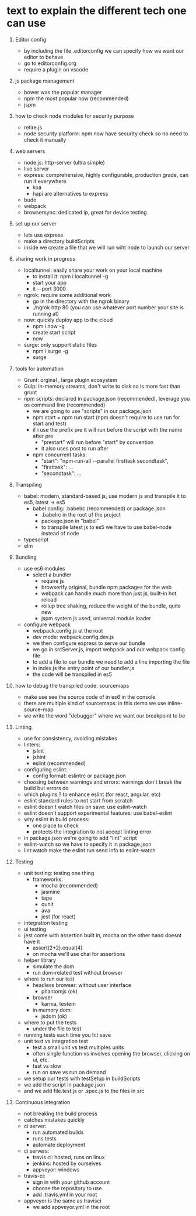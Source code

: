 # text to explain the different tech one can use

1. Editor config
    * by including the file .editorconfig we can specify how we want our
        editor to behave
    * go to editorconfig.org
    * require a plugin on vscode

2. js package management
    * bower was the popular manager
    * npm the most popular now (recommended)
    * jspm

3. how to check node modules for security purpose
    * retire.js
    * node security platform: npm now have security check so no need to check it manually

4. web servers
      * node.js: http-server (ultra simple)
      * live server
      * express: comprehensive, highly configurable, production grade, can run it everywhere
        * koa
        * hapi
        are alternatives to express
      * budo
      * webpack
      * browsersync: dedicated ip, great for device testing

5. set up our server
    * lets use express
    * make a directory buildScripts
    * inside we create a file that we will run wiht node to launch our server

6. sharing work in progress
    * localtunnel: easily share your work on your local machine
        * to install it: npm i localtunnel -g
        * start your app
        * it --port 3000
    * ngrok: require some additional work
        * go in the directory with the ngrok binary
        * ./ngrok http 80 (you can use whatever port number your site is running at)
    * now: quickly deploy app to the cloud
        * npm i now -g
        * create start script
        * now
    * surge: only support static files
        * npm i surge -g
        * surge

7. tools for automation
   * Grunt: orginal , large plugin ecosystem
   * Gulp: in-memory streams, don't write to disk so is more fast than grunt
   * npm scripts: declared in package.json (recommended), leverage you os command line (recommended)
       * we are going to use "scripts" in our package.json
       * npm start = npm run start (npm doesn't require to use run for start and test)
       * if i use the prefix pre it will run before the script with the name after pre
           * "prestart" will run before "start" by convention
           * it also uses post to run after
       * npm concurrent tasks:
           * "start": "npm-run-all --parallel firsttask secondtask",
           * "firsttask": ...
           * "secondtask": ...

8. Transpiling
   * babel: modern, standard-based js, use modern js and transpile it to es5, latest -> es5
       * babel config: .babelrc (recommended) or package.json
           * .babelrc in the root of the project
           * package.json in "babel"
           * to transpile latest js to es5 we have to use babel-node instead of node
   * typescript
   * elm

9. Bundling
   * use es6 modules
       * select a bundler
           * require js
           * browserify original, bundle npm packages for the web
           * webpack can handle much more than just js, built-in hot reload
           * rollup tree shaking, reduce the weight of the bundle, quite new
           * jspm system js used, universal module loader
   * configure webpack
       * webpack.config.js at the root
       * dev mode: webpack.config.dev.js
       * we then configure express to serve our bundle
       * we go in srcServer.js, import webpack and our webpack config file
       * to add a file to our bundle we need to add a line importing the file
       * in index.js the entry point of our bundler.js
       * the code will be transpiled in es5

10. how to debug the transpiled code: sourcemaps
    * make use see the source code of in es6 in the console
    * there are multiple kind of sourcemaps: in this demo we use inline-source-map
    * we write the word "debugger" where we want our breakpoint to be

11. Linting
    * use for consistency, avoiding mistakes
    * linters:
        * jslint
        * jshint
        * eslint (recommended)
    * configuring eslint:
        * config format: eslintrc or package.json
    * choosing between warnings and errors: warnings don't break the build but errors do
    * which plugins ? to enhance eslint (for react, angular, etc)
    * eslint standard rules to not start from scratch
    * eslint doesn't watch files on save: use eslint-watch
    * eslint doesn't support experimental features: use babel-eslint
    * why eslint in build process:
        * one place to check
        * protects the integration to not accept linting error
    * in package.json we're going to add "lint" script
    * eslint-watch so we have to specify it in package.json
    * lint:watch make the eslint run send info to eslint-watch

12. Testing
    * unit testing: testing one thing
        * frameworks:
          * mocha (recommended)
          * jasmine
          * tape
          * qunit
          * ava
          * jest (for react)
    * integration testing
    * ui testing
    * jest come with assertion built in, mocha on the other hand doesnt have it
        * assert(2+2).equal(4)
        * on mocha we'll use chai for assertions
    * helper library
        * simulate the dom
        * run dom-related test without browser
    * where to run our test
        * headless browser: without user interface
            * phantomjs (ok)
        * browser
            * karma, testem
        * in memory dom:
            * jsdom (ok)
    * where to put the tests
        * under the file to test
    * running tests each time you hit save
    * unit test vs integration test
        * test a small unit vs test multiples units
        * often single function vs involves opening the browser, clicking on ui, etc.
        * fast vs slow
        * run on save vs run on demand
    * we setup our tests with testSetup in buildScripts
    * we add the script in package.json
    * and we add file.test.js or .spec.js to the files in src

13. Continuous integration
    * not breaking the build process
    * catches mistakes quickly
    * ci server:
        * run automated builds
        * runs tests
        * automate deployment
    * ci servers:
        * travis ci: hosted, runs on linux
        * jenkins: hosted by ourselves
        * appveyor: windows
    * travis-ci:
        * sign in with your github account
        * choose the repository to use
        * add .travis.yml in your root
    * appveyor is the same as travisci
        * we add appveyor.yml in the root
